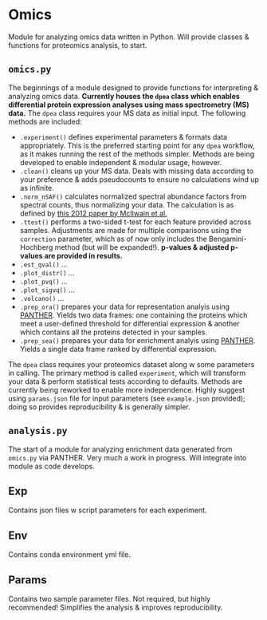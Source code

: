 # Omics
Module for analyzing omics data written in Python.
Will provide classes & functions for proteomics analysis, to start. 

## `omics.py`
The beginnings of a module designed to provide functions for interpreting & analyzing omics data. 
**Currently houses the `dpea` class which enables differential protein expression analyses using mass spectrometry (MS) data.** The `dpea` class requires your MS data as initial input. 
The following methods are included:
- `.experiment()` defines experimental parameters & formats data appropriately. This is the preferred starting point for any `dpea` workflow, as it makes running the rest of the methods simpler. Methods are being developed to enable independent & modular usage, however. 
- `.clean()` cleans up your MS data. Deals with missing data according to your preference & adds pseudocounts to ensure no calculations wind up as infinite. 
- `.norm_nSAF()` calculates normalized spectral abundance factors from spectral counts, thus normalizing your data. The calculation is as defined by [this 2012 paper by McIlwain et al.](https://bmcbioinformatics.biomedcentral.com/articles/10.1186/1471-2105-13-308)
- `.ttest()` performs a two-sided t-test for each feature provided across samples. Adjustments are made for multiple comparisons using the `correction` parameter, which as of now only includes the Bengamini-Hochberg method (but will be expanded!). **p-values & adjusted p-values are provided in results.**
- `.est_qval()` ...
- `.plot_distr()` ...
- `.plot_pvq()` ...
- `.plot_sigvq()` ...
- `.volcano()` ...
- `.prep_ora()` prepares your data for representation analyis using [PANTHER](http://pantherdb.org/). Yields two data frames: one containing the proteins which meet a user-defined threshold for differential expression & another which contains all the proteins detected in your samples. 
- `.prep_sea()` prepares your data for enrichment analyis using [PANTHER](http://pantherdb.org/). Yields a single data frame ranked by differential expression. 

The `dpea` class requires your proteomics dataset along w some parameters in calling. 
The primary method is called `experiment`, which will transform your data & perform statistical tests according to defaults. 
Methods are currently being reworked to enable more independence. 
Highly suggest using `params.json` file for input parameters (see `example.json` provided); doing so provides reproducibility & is generally simpler. 

## `analysis.py`
The start of a module for analyzing enrichment data generated from `omics.py` via PANTHER. 
Very much a work in progress.
Will integrate into module as code develops. 

## Exp
Contains json files w script parameters for each experiment. 

## Env
Contains conda environment yml file.  

## Params
Contains two sample parameter files. Not required, but highly recommended! Simplifies the analysis & improves reproducibility. 